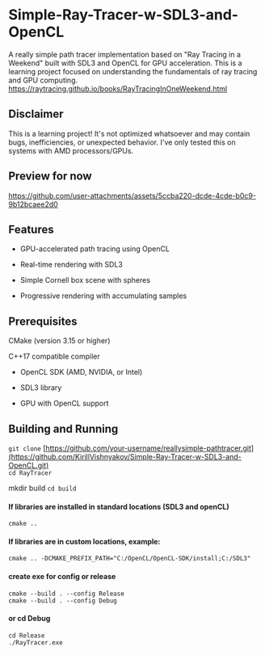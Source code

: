 # Simple-Ray-Tracer-w-SDL3-and-OpenCL


A really simple path tracer implementation based on "Ray Tracing in a Weekend" built with SDL3 and OpenCL for GPU acceleration. This is a learning project focused on understanding the fundamentals of ray tracing and GPU computing.<br>
https://raytracing.github.io/books/RayTracingInOneWeekend.html

## Disclaimer

This is a learning project! It's not optimized whatsoever and may contain bugs, inefficiencies, or unexpected behavior. I've only tested this on systems with AMD processors/GPUs.


## Preview for now

https://github.com/user-attachments/assets/5ccba220-dcde-4cde-b0c9-9b12bcaee2d0

## Features

* GPU-accelerated path tracing using OpenCL

* Real-time rendering with SDL3

* Simple Cornell box scene with spheres

* Progressive rendering with accumulating samples

## Prerequisites
CMake (version 3.15 or higher)

C++17 compatible compiler

* OpenCL SDK (AMD, NVIDIA, or Intel)

* SDL3 library

* GPU with OpenCL support

## Building and Running

`git clone` [https://github.com/your-username/reallysimple-pathtracer.git](https://github.com/KirillVishnyakov/Simple-Ray-Tracer-w-SDL3-and-OpenCL.git)<br>
`cd RayTracer`

mkdir build
`cd build`

#### If libraries are installed in standard locations (SDL3 and openCL)
`cmake ..`

#### If libraries are in custom locations, example:
`cmake .. -DCMAKE_PREFIX_PATH="C:/OpenCL/OpenCL-SDK/install;C:/SDL3"`

#### create exe for config or release
`cmake --build . --config Release  `<br>
`cmake --build . --config Debug  `  

#### or cd Debug
`cd Release `<br>
`./RayTracer.exe`


